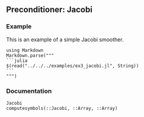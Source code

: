 ## Preconditioner: Jacobi

### Example

This is an example of a simple Jacobi smoother.

````@eval
using Markdown
Markdown.parse("""
```julia
$(read("../../../examples/ex3_jacobi.jl", String))
```
""")
````

### Documentation

```@docs
Jacobi
computesymbols(::Jacobi, ::Array, ::Array)
```
